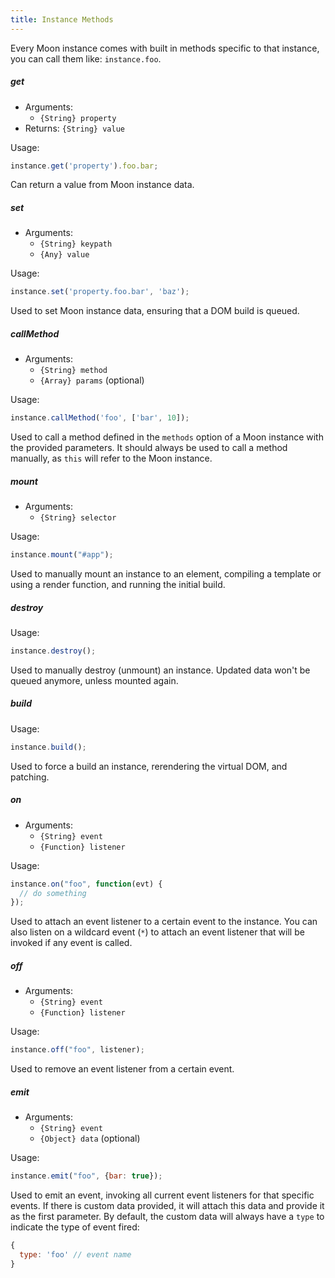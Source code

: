 ```yaml
---
title: Instance Methods
---
```


Every Moon instance comes with built in methods specific to that instance, you can call them like: `instance.foo`.

##### **get**

- Arguments:
  - `{String} property`
- Returns: `{String} value`

Usage:
```js
instance.get('property').foo.bar;
```

Can return a value from Moon instance data.

##### **set**

- Arguments:
  - `{String} keypath`
  - `{Any} value`

Usage:
```js
instance.set('property.foo.bar', 'baz');
```

Used to set Moon instance data, ensuring that a DOM build is queued.

##### **callMethod**

- Arguments:
  - `{String} method`
  - `{Array} params` (optional)

Usage:
```js
instance.callMethod('foo', ['bar', 10]);
```

Used to call a method defined in the `methods` option of a Moon instance with the provided parameters. It should always be used to call a method manually, as `this` will refer to the Moon instance.

##### **mount**

- Arguments:
  - `{String} selector`

Usage:
```js
instance.mount("#app");
```

Used to manually mount an instance to an element, compiling a template or using a render function, and running the initial build.

##### **destroy**

Usage:
```js
instance.destroy();
```

Used to manually destroy (unmount) an instance. Updated data won't be queued anymore, unless mounted again.

##### **build**

Usage:
```js
instance.build();
```

Used to force a build an instance, rerendering the virtual DOM, and patching.

##### **on**

- Arguments:
  - `{String} event`
  - `{Function} listener`

Usage:
```js
instance.on("foo", function(evt) {
  // do something
});
```

Used to attach an event listener to a certain event to the instance. You can also listen on a wildcard event (`*`) to attach an event listener that will be invoked if any event is called.

##### **off**

- Arguments:
  - `{String} event`
  - `{Function} listener`

Usage:
```js
instance.off("foo", listener);
```

Used to remove an event listener from a certain event.

##### **emit**

- Arguments:
  - `{String} event`
  - `{Object} data` (optional)

Usage:
```js
instance.emit("foo", {bar: true});
```

Used to emit an event, invoking all current event listeners for that specific events. If there is custom data provided, it will attach this data and provide it as the first parameter. By default, the custom data will always have a `type` to indicate the type of event fired:

```js
{
  type: 'foo' // event name
}
```
